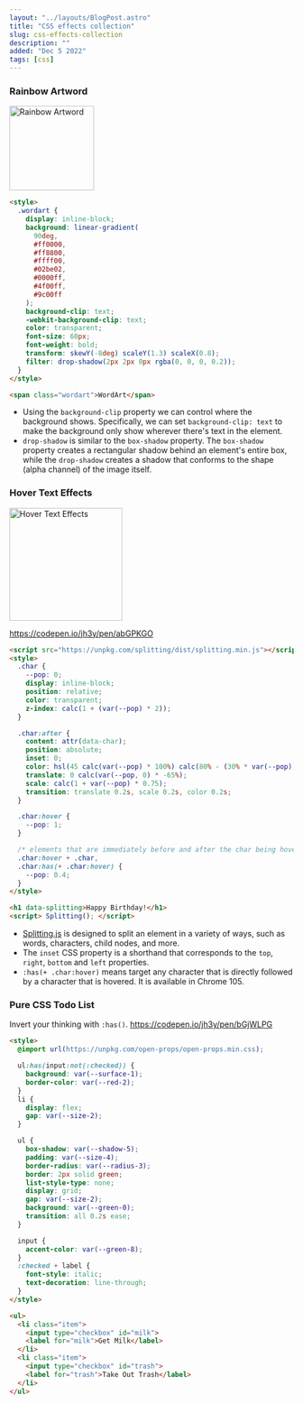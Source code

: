 ```yaml
---
layout: "../layouts/BlogPost.astro"
title: "CSS effects collection"
slug: css-effects-collection
description: ""
added: "Dec 5 2022"
tags: [css]
---
```


### Rainbow Artword
<img alt="Rainbow Artword" src="https://tva1.sinaimg.cn/large/008vxvgGly1h8t01qct5yj308q05ct8r.jpg" width="150">

```html
<style>
  .wordart {
    display: inline-block;
    background: linear-gradient(
      90deg,
      #ff0000,
      #ff8800,
      #ffff00,
      #02be02,
      #0000ff,
      #4f00ff,
      #9c00ff
    );
    background-clip: text;
    -webkit-background-clip: text;
    color: transparent;
    font-size: 60px;
    font-weight: bold;
    transform: skewY(-8deg) scaleY(1.3) scaleX(0.8);
    filter: drop-shadow(2px 2px 0px rgba(0, 0, 0, 0.2));
  }
</style>

<span class="wordart">WordArt</span>
```

- Using the `background-clip` property we can control where the background shows. Specifically, we can set `background-clip: text` to make the background only show wherever there's text in the element.
- `drop-shadow` is similar to the `box-shadow` property. The `box-shadow` property creates a rectangular shadow behind an element's entire box, while the `drop-shadow` creates a shadow that conforms to the shape (alpha channel) of the image itself.

### Hover Text Effects
<img alt="Hover Text Effects" src="https://tva1.sinaimg.cn/large/008vxvgGly1h8t04ox2d3j30e2048jrb.jpg" width="200">

https://codepen.io/jh3y/pen/abGPKGO

```html
<script src="https://unpkg.com/splitting/dist/splitting.min.js"></script>
<style>
  .char {
    --pop: 0;
    display: inline-block;
    position: relative;
    color: transparent;
    z-index: calc(1 + (var(--pop) * 2));
  }

  .char:after {
    content: attr(data-char);
    position: absolute;
    inset: 0;
    color: hsl(45 calc(var(--pop) * 100%) calc(80% - (30% * var(--pop))));
    translate: 0 calc(var(--pop, 0) * -65%);
    scale: calc(1 + var(--pop) * 0.75);
    transition: translate 0.2s, scale 0.2s, color 0.2s;
  }

  .char:hover {
    --pop: 1;
  }

  /* elements that are immediately before and after the char being hovered */
  .char:hover + .char,
  .char:has(+ .char:hover) {
    --pop: 0.4;
  }
</style>

<h1 data-splitting>Happy Birthday!</h1>
<script> Splitting(); </script>
```

- [Splitting.js](https://splitting.js.org) is designed to split an element in a variety of ways, such as words, characters, child nodes, and more.
- The `inset` CSS property is a shorthand that corresponds to the `top`, `right`, `bottom` and `left` properties.
- `:has(+ .char:hover)` means target any character that is directly followed by a character that is hovered. It is available in Chrome 105.

### Pure CSS Todo List
Invert your thinking with `:has()`. https://codepen.io/jh3y/pen/bGjWLPG

```html
<style>
  @import url(https://unpkg.com/open-props/open-props.min.css);

  ul:has(input:not(:checked)) {
    background: var(--surface-1);
    border-color: var(--red-2);
  }
  li {
    display: flex;
    gap: var(--size-2);
  }

  ul {
    box-shadow: var(--shadow-5);
    padding: var(--size-4);
    border-radius: var(--radius-3);
    border: 2px solid green;
    list-style-type: none;
    display: grid;
    gap: var(--size-2);
    background: var(--green-0);
    transition: all 0.2s ease;
  }

  input {
    accent-color: var(--green-8);
  }
  :checked + label {
    font-style: italic;
    text-decoration: line-through;
  }
</style>

<ul>
  <li class="item">
    <input type="checkbox" id="milk">
    <label for="milk">Get Milk</label>
  </li>
  <li class="item">
    <input type="checkbox" id="trash">
    <label for="trash">Take Out Trash</label>
  </li>
</ul>
```
